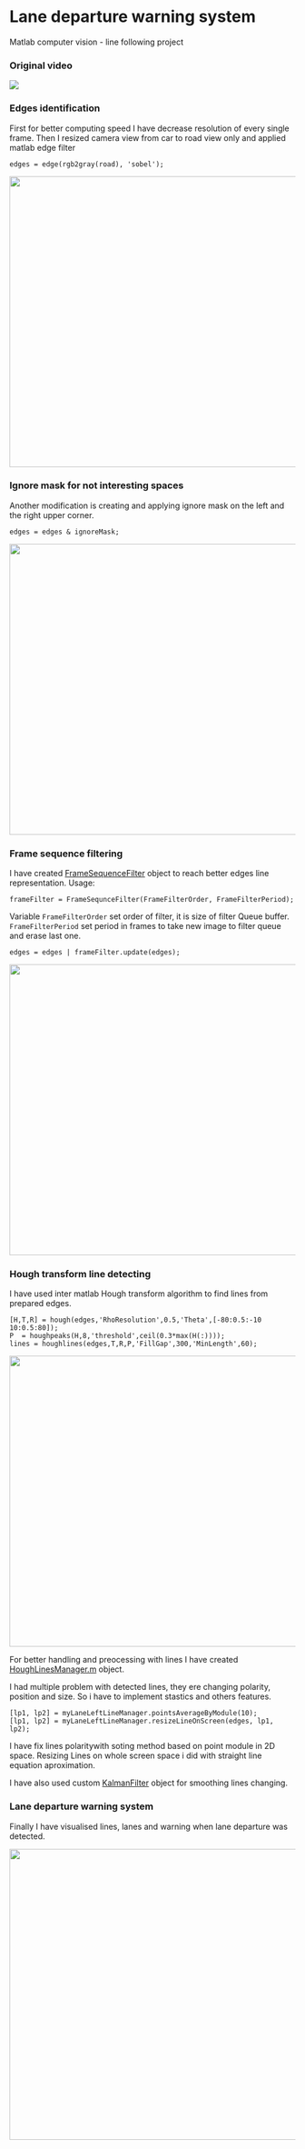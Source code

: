 # Lane departure warning system

Matlab computer vision - line following project

### Original video
![](https://github.com/Zahorack/computer-vision/blob/master/line-following/animations/gifs/original.gif)

### Edges identification

First for better computing speed I have decrease resolution of every single frame. Then I resized camera 
view from car to road view only and applied matlab edge filter

```edges = edge(rgb2gray(road), 'sobel');```

<img src="https://github.com/Zahorack/computer-vision/blob/master/line-following/animations/gifs/lane_following_raw_edges.gif" width="512">


### Ignore mask for not interesting spaces
Another modification is creating and applying ignore mask on the left and the right upper corner.

```edges = edges & ignoreMask;```


<img src="https://github.com/Zahorack/computer-vision/blob/master/line-following/animations/gifs/lane_following_edges_ignore_mask.gif" width="512">

### Frame sequence filtering

I have created [FrameSequenceFilter](https://github.com/Zahorack/computer-vision/blob/master/line-following/FrameSequnceFilter.m)
object to reach better edges line representation. Usage:

```
frameFilter = FrameSequnceFilter(FrameFilterOrder, FrameFilterPeriod);
```

Variable `` FrameFilterOrder `` set order of filter, it is size of filter Queue buffer. `` FrameFilterPeriod`` set period 
in frames to take new image to filter queue and erase last one.

```
edges = edges | frameFilter.update(edges);
```

<img src="https://github.com/Zahorack/computer-vision/blob/master/line-following/animations/gifs/lane_following_edges_frame_sequence_filter.gif" width="512">


### Hough transform line detecting
I have used inter matlab Hough transform algorithm to find lines from prepared edges.

```
[H,T,R] = hough(edges,'RhoResolution',0.5,'Theta',[-80:0.5:-10 10:0.5:80]);
P  = houghpeaks(H,8,'threshold',ceil(0.3*max(H(:))));
lines = houghlines(edges,T,R,P,'FillGap',300,'MinLength',60);
```
    
<img src="https://github.com/Zahorack/computer-vision/blob/master/line-following/animations/gifs/lane_following_detected_lines.gif" width="512">

For better handling and preocessing with lines I have created [HoughLinesManager.m](https://github.com/Zahorack/computer-vision/blob/master/line-following/HoughLinesManager.m)
object. 

I had multiple problem with detected lines, they ere changing polarity, position and size. So i have to implement stastics and others features. 

```
[lp1, lp2] = myLaneLeftLineManager.pointsAverageByModule(10);
[lp1, lp2] = myLaneLeftLineManager.resizeLineOnScreen(edges, lp1, lp2);
```
I have fix lines polaritywith soting method based on point module in 2D space. Resizing Lines on whole screen space i did with 
straight line equation aproximation.

I have also used custom [KalmanFilter](https://github.com/Zahorack/computer-vision/blob/master/line-following/KalmanFilter.m) object for smoothing
lines changing.

### Lane departure warning system

Finally I have visualised lines, lanes and warning when lane departure was detected.

<img src="https://github.com/Zahorack/computer-vision/blob/master/line-following/animations/gifs/lane_departure_warning.gif" width="512">
